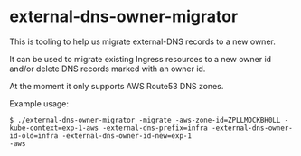 # external-dns-owner-migrator

This is tooling to help us migrate external-DNS records to a new owner.

It can be used to migrate existing Ingress resources to a new owner id and/or
delete DNS records marked with an owner id.

At the moment it only supports AWS Route53 DNS zones.

Example usage:
```
$ ./external-dns-owner-migrator -migrate -aws-zone-id=ZPLLMOCKBH0LL -kube-context=exp-1-aws -external-dns-prefix=infra -external-dns-owner-id-old=infra -external-dns-owner-id-new=exp-1
-aws
```

